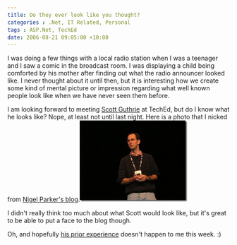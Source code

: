 ```yaml
---
title: Do they ever look like you thought?
categories : .Net, IT Related, Personal
tags : ASP.Net, TechEd
date: 2006-08-21 09:05:00 +10:00
---
```


I was doing a few things with a local radio station when I was a teenager and I saw a comic in the broadcast room. I was displaying a child being comforted by his mother after finding out what the radio announcer looked like. I never thought about it until then, but it is interesting how we create some kind of mental picture or impression regarding what well known people look like when we have never seen them before.

I am looking forward to meeting [Scott Guthrie][0] at TechEd, but do I know what he looks like? Nope, at least not until last night. Here is a photo that I nicked from [Nigel Parker's blog][1].![Scott Guthrie][2]

I didn't really think too much about what Scott would look like, but it's great to be able to put a face to the blog though.

Oh, and hopefully [his prior experience][3] doesn't happen to me this week. :)

[0]: http://weblogs.asp.net/scottgu/default.aspx
[1]: http://blogs.msdn.com/nigel/archive/2006/08/21/709648.aspx
[2]: /files/WindowsLiveWriter/Dotheyeverlooklikeyouthought_C944/Scott%20Guthrie_3.jpg
[3]: http://weblogs.asp.net/scottgu/archive/2006/08/18/10-Worst-Presentation-Moments.aspx
